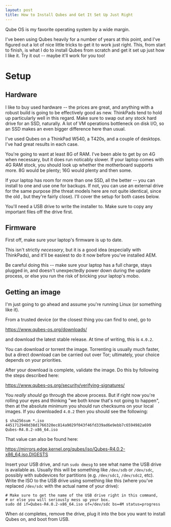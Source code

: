 ```yaml
---
layout: post
title: How to Install Qubes and Get It Set Up Just Right
---
```


Qube OS is my favorite operating system by a wide margin. <add more about how great qubes is here>

I've been using Qubes heavily for a number of years at this point, and I've figured out a lot of nice little tricks to get it to work just right. This, from start to finish, is what I do to install Qubes from scratch and get it set up just how I like it. Try it out -- maybe it'll work for you too!

# Setup

## Hardware

I like to buy used hardware -- the prices are great, and anything with a robust build is going to be effectively good as new. ThinkPads tend to hold up particularly well in this regard. Make sure to swap out any stock hard drive for an SSD, naturally. A lot of VM operations bottleneck on disk I/O, so an SSD makes an even bigger difference here than usual.

I've used Qubes on a ThinkPad W540, a T420s, and a couple of desktops. I've had great results in each case.

You're going to want at least 8G of RAM. I've been able to get by on 4G when necessary, but it does run noticably slower. If your laptop comes with 4G RAM stock, you should look up whether the motherboard supports more. 8G would be plenty; 16G would plenty and then some.

If your laptop has room for more than one SSD, all the better -- you can install to one and use one for backups. If not, you can use an external drive for the same purpose (the threat models here are not quite identical, since the old , but they're fairly close). I'll cover the setup for both cases below.

You'll need a USB drive to write the installer to. Make sure to copy any important files off the drive first.

## Firmware

First off, make sure your laptop's firmware is up to date.

This isn't strictly _necessary_, but it is a good idea (especially with ThinkPads), and it'll be easiest to do it now before you've installed AEM.

Be careful doing this -- make sure your laptop has a full charge, stays plugged in, and doesn't unexpectedly power down during the update process, or else you run the risk of bricking your laptop's mobo.

## Getting an image

I'm just going to go ahead and assume you're running Linux (or something like it).

From a trusted device (or the closest thing you can find to one), go to

https://www.qubes-os.org/downloads/

and download the latest stable release. At time of writing, this is `4.0.2`.

You can download or torrent the image. Torrenting is usually much faster, but a direct download can be carried out over Tor; ultimately, your choice depends on your priorities.

After your download is complete, validate the image. Do this by following the steps described here:

https://www.qubes-os.org/security/verifying-signatures/

You _really should_ go through the above process. But if right now you're rolling your eyes and thinking "we both know that's not going to happen", then at the absolute minimum you should run checksums on your local images. If you downloaded `4.0.2` then you should see the following:

```
$ sha256sum *.iso
4451712940d38d1766320ec814a9029f043f46fd339ad6e9ebb7c6594982a699  Qubes-R4.0.2-x86_64.iso
```

That value can also be found here:

https://mirrors.edge.kernel.org/qubes/iso/Qubes-R4.0.2-x86_64.iso.DIGESTS

Insert your USB drive, and run `sudo dmesg` to see what name the USB drive is available as. Usually this will be something like `/dev/sdb` or `/dev/sdc`, possibly with subdevices for partitions (e.g. `/dev/sdc1`, `/dev/sdc2`, etc). Write the ISO to the USB drive using something like this (where you've replaced `/dev/sdc` with the actual name of your drive):

```
# Make sure to get the name of the USB drive right in this command,
# or else you will seriously mess up your box.
sudo dd if=Qubes-R4.0.2-x86_64.iso of=/dev/sdc bs=4M status=progress
```

When `dd` completes, remove the drive, plug it into the box you want to install Qubes on, and boot from USB.

